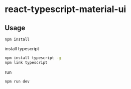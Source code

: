 # react-typescript-material-ui

## Usage

`npm install`

install typescript

```sh
npm install typescript -g
npm link typescript
```

run

`npm run dev`